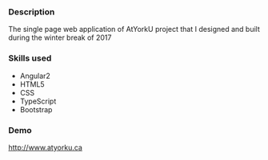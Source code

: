 ### Description
The single page web application of AtYorkU project that I designed and built during the winter break of 2017 

### Skills used
- Angular2
- HTML5
- CSS
- TypeScript
- Bootstrap

### Demo
http://www.atyorku.ca

